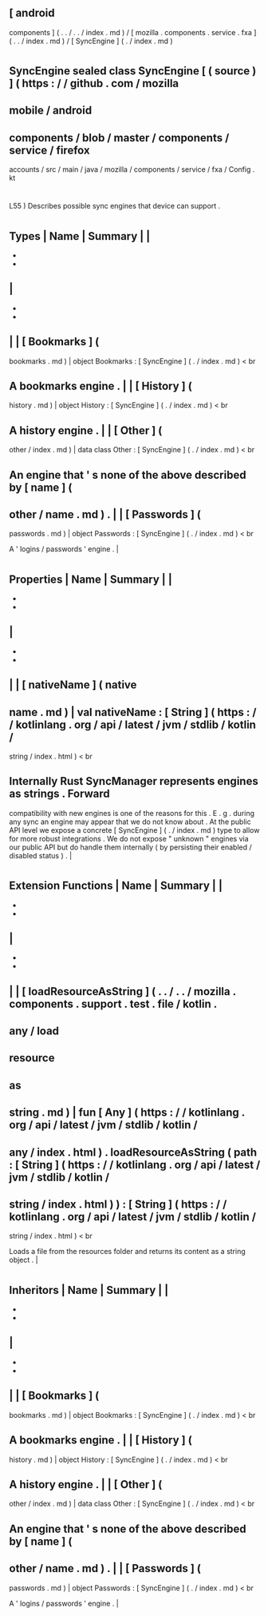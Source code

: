 [
android
-
components
]
(
.
.
/
.
.
/
index
.
md
)
/
[
mozilla
.
components
.
service
.
fxa
]
(
.
.
/
index
.
md
)
/
[
SyncEngine
]
(
.
/
index
.
md
)
#
SyncEngine
sealed
class
SyncEngine
[
(
source
)
]
(
https
:
/
/
github
.
com
/
mozilla
-
mobile
/
android
-
components
/
blob
/
master
/
components
/
service
/
firefox
-
accounts
/
src
/
main
/
java
/
mozilla
/
components
/
service
/
fxa
/
Config
.
kt
#
L55
)
Describes
possible
sync
engines
that
device
can
support
.
#
#
#
Types
|
Name
|
Summary
|
|
-
-
-
|
-
-
-
|
|
[
Bookmarks
]
(
-
bookmarks
.
md
)
|
object
Bookmarks
:
[
SyncEngine
]
(
.
/
index
.
md
)
<
br
>
A
bookmarks
engine
.
|
|
[
History
]
(
-
history
.
md
)
|
object
History
:
[
SyncEngine
]
(
.
/
index
.
md
)
<
br
>
A
history
engine
.
|
|
[
Other
]
(
-
other
/
index
.
md
)
|
data
class
Other
:
[
SyncEngine
]
(
.
/
index
.
md
)
<
br
>
An
engine
that
'
s
none
of
the
above
described
by
[
name
]
(
-
other
/
name
.
md
)
.
|
|
[
Passwords
]
(
-
passwords
.
md
)
|
object
Passwords
:
[
SyncEngine
]
(
.
/
index
.
md
)
<
br
>
A
'
logins
/
passwords
'
engine
.
|
#
#
#
Properties
|
Name
|
Summary
|
|
-
-
-
|
-
-
-
|
|
[
nativeName
]
(
native
-
name
.
md
)
|
val
nativeName
:
[
String
]
(
https
:
/
/
kotlinlang
.
org
/
api
/
latest
/
jvm
/
stdlib
/
kotlin
/
-
string
/
index
.
html
)
<
br
>
Internally
Rust
SyncManager
represents
engines
as
strings
.
Forward
-
compatibility
with
new
engines
is
one
of
the
reasons
for
this
.
E
.
g
.
during
any
sync
an
engine
may
appear
that
we
do
not
know
about
.
At
the
public
API
level
we
expose
a
concrete
[
SyncEngine
]
(
.
/
index
.
md
)
type
to
allow
for
more
robust
integrations
.
We
do
not
expose
"
unknown
"
engines
via
our
public
API
but
do
handle
them
internally
(
by
persisting
their
enabled
/
disabled
status
)
.
|
#
#
#
Extension
Functions
|
Name
|
Summary
|
|
-
-
-
|
-
-
-
|
|
[
loadResourceAsString
]
(
.
.
/
.
.
/
mozilla
.
components
.
support
.
test
.
file
/
kotlin
.
-
any
/
load
-
resource
-
as
-
string
.
md
)
|
fun
[
Any
]
(
https
:
/
/
kotlinlang
.
org
/
api
/
latest
/
jvm
/
stdlib
/
kotlin
/
-
any
/
index
.
html
)
.
loadResourceAsString
(
path
:
[
String
]
(
https
:
/
/
kotlinlang
.
org
/
api
/
latest
/
jvm
/
stdlib
/
kotlin
/
-
string
/
index
.
html
)
)
:
[
String
]
(
https
:
/
/
kotlinlang
.
org
/
api
/
latest
/
jvm
/
stdlib
/
kotlin
/
-
string
/
index
.
html
)
<
br
>
Loads
a
file
from
the
resources
folder
and
returns
its
content
as
a
string
object
.
|
#
#
#
Inheritors
|
Name
|
Summary
|
|
-
-
-
|
-
-
-
|
|
[
Bookmarks
]
(
-
bookmarks
.
md
)
|
object
Bookmarks
:
[
SyncEngine
]
(
.
/
index
.
md
)
<
br
>
A
bookmarks
engine
.
|
|
[
History
]
(
-
history
.
md
)
|
object
History
:
[
SyncEngine
]
(
.
/
index
.
md
)
<
br
>
A
history
engine
.
|
|
[
Other
]
(
-
other
/
index
.
md
)
|
data
class
Other
:
[
SyncEngine
]
(
.
/
index
.
md
)
<
br
>
An
engine
that
'
s
none
of
the
above
described
by
[
name
]
(
-
other
/
name
.
md
)
.
|
|
[
Passwords
]
(
-
passwords
.
md
)
|
object
Passwords
:
[
SyncEngine
]
(
.
/
index
.
md
)
<
br
>
A
'
logins
/
passwords
'
engine
.
|
